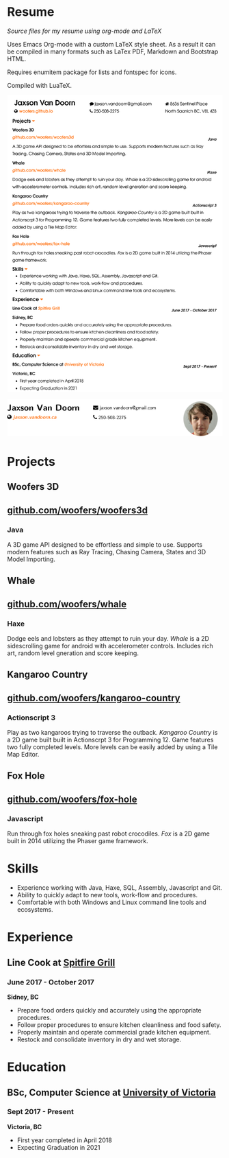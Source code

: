 
# Resume

*Source files for my resume using org-mode and LaTeX*

Uses Emacs Org-mode with a custom LaTeX style sheet.  As a result it can be compiled in many formats such as LaTex PDF, Markdown and Bootstrap HTML.

Requires enumitem package for lists and fontspec for icons.

Compiled with LuaTeX.

![img](./screenshots/example.png "Resume")

[![alt text](./screenshots/header_left.png "Jaxson Van Doorn")](https://woofers.github.io/)

# Projects

## Woofers 3D

## [github.com/woofers/woofers3d](https://github.com/woofers/woofers3d)

### Java

A 3D game API designed to be effortless and simple to use.
Supports modern features such as Ray Tracing, Chasing Camera, States and 3D Model Importing.

## Whale

## [github.com/woofers/whale](https://github.com/woofers/whale)

### Haxe

Dodge eels and lobsters as they attempt to ruin your day.
*Whale* is a 2D sidescrolling game for android with accelerometer controls.  Includes rich art, random level gneration and score keeping.

## Kangaroo Country

## [github.com/woofers/kangaroo-country](https://github.com/woofers/kangaroo-country)

### Actionscript 3

Play as two kangaroos trying to traverse the outback.
*Kangaroo Country* is a 2D game built built in Actionscrpt 3 for Programming 12. Game features two fully completed levels. More levels can be easily added by using a Tile Map Editor.

## Fox Hole

## [github.com/woofers/fox-hole](https://github.com/woofers/fox-hole)

### Javascript

Run through fox holes sneaking past robot crocodiles.
*Fox* is a 2D game built in 2014 utilizing the Phaser game framework.

# Skills

-   Experience working with Java, Haxe, SQL, Assembly, Javascript and Git.
-   Ability to quickly adapt to new tools, work-flow and procedures.
-   Comfortable with both Windows and Linux command line tools and ecosystems.

# Experience

## Line Cook at [Spitfire Grill](https://www.spitfiregrill.ca/)

### June 2017 - October 2017

**Sidney, BC**
-   Prepare food orders quickly and accurately using the appropriate procedures.
-   Follow proper procedures to ensure kitchen cleanliness and food safety.
-   Properly maintain and operate commercial grade kitchen equipment.
-   Restock and consolidate inventory in dry and wet storage.

# Education

## BSc, Computer Science at [University of Victoria](https://www.uvic.ca/)

### Sept 2017 - Present

**Victoria, BC**
-   First year completed in April 2018
-   Expecting Graduation in 2021
